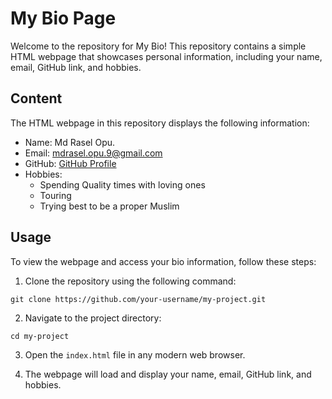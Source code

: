 # My Bio Page

Welcome to the repository for My Bio! This repository contains a simple HTML webpage that showcases personal information, including your name, email, GitHub link, and hobbies.

## Content

The HTML webpage in this repository displays the following information:

- Name: Md Rasel Opu.
- Email: mdrasel.opu.9@gmail.com
- GitHub: [GitHub Profile](https://github.com/MohammedRaselOpu)
- Hobbies:
  - Spending Quality times with loving ones
  - Touring
  - Trying best to be a proper Muslim

## Usage

To view the webpage and access your bio information, follow these steps:

1. Clone the repository using the following command:

```
git clone https://github.com/your-username/my-project.git
```

2. Navigate to the project directory:

```
cd my-project
```

3. Open the `index.html` file in any modern web browser.

4. The webpage will load and display your name, email, GitHub link, and hobbies.
